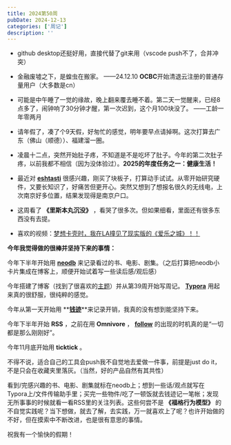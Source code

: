 ```yaml
---
title: 2024第50周
pubDate: 2024-12-13
categories: ['周记']
description: ''
---
```


* github desktop还挺好用，直接代替了git来用（vscode push不了，合并冲突）

* 金融废墟之下，是蝗虫在搬家。     ——24.12.10 **OCBC**开始清退云注册的普通存量用户（大多数是cn）
* 可能是中午睡了一觉的缘故，晚上翻来覆去睡不着。第二天一觉醒来，已经8点多了，闹钟响了30分钟才醒，第一次迟到，这个月100块没了。 ——工龄一年零两月
* 请年假了，凑了个9天假，好匆忙的感觉，明年要早点请掉啊。这次打算去广东（佛山（顺德））、福建溜一圈。
* 凌晨十二点，突然开始肚子疼，不知道是不是吃坏了肚子。今年的第二次肚子疼，以前我都不相信（因为没体验过）。**2025的年度任务之一：健康生活！**
* 最近对 **[**eshtasti**](https://meshcn.net/)** 很感兴趣，刚买了块板子，打算动手试试。从零开始研究硬件，又要长知识了，好痛苦但更开心。突然又想到了想报名很久的无线电，上次南京好多位置，结果发现得是南京户口。
* 这周看了 **《里斯本丸沉没》**  ，看哭了很多次。但如果细看，里面还有很多东西没有去提。
* 喜欢的视频：[梦想卡壳时，我在LA撞见了现实版的《爱乐之城》！！](https://www.bilibili.com/video/BV1jGqsYaEWD)   


  





**今年我觉得做的很棒并坚持下来的事情：**

今年下半年开始用 **[**neodb**](https://neodb.social/)** 来记录看过的书、电影、剧集。（之后打算把neodb小卡片集成在博客上，顺便开始试着写一些读后感/观后感）  

今年搭建了博客（找到了很喜欢的[主题](https://github.com/Moeyua/astro-theme-typography)）并从第39周开始写周记。 **[**Typora**](https://typora.io/)** 用起来真的很舒服，很纯粹的感觉。  

今年从第一天开始用 **[**钱迹**](https://qianjiapp.com/)**来记录开销，我真的没有想到能坚持下来。  

今年下半年开始 **RSS** ，之前在用 **Omnivore** ， **[**follow**](https://follow.is/)** 的出现的时机真的是“一切都是那么刚刚好”。  

今年11月底开始用 **ticktick** 。  

不得不说，适合自己的工具会push我不自觉地去爱做一件事，前提是just do it，不是只会在收藏夹里落灰。（当然，好的产品自然有其共性）  
  




看到/完感兴趣的书、电影、剧集就标在neodb上；想到一些话/观点就写在Typora上/文件传输助手里；买完一些物件/吃了一顿饭就去钱迹记一笔帐；发现无所事事的时候就看一看RSS里的关注列表。这些何尝不是 **《福格行为模型》** 的不自觉实践呢？当下想做，就去了解，去实践，万一就喜欢上了呢？也许开始做的不好，但在摸索中不断改进，也是很有意思的事情。  




祝我有一个愉快的假期！